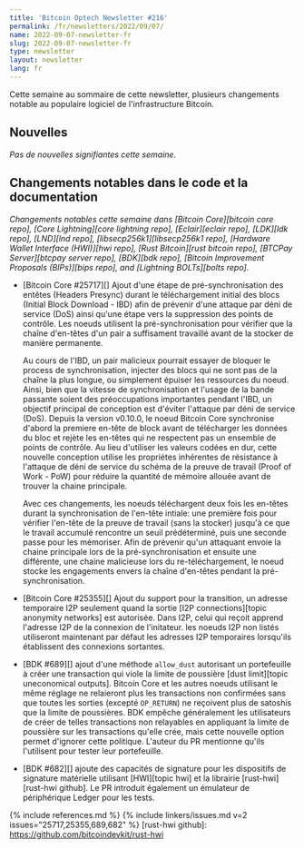 ```yaml
---
title: 'Bitcoin Optech Newsletter #216'
permalink: /fr/newsletters/2022/09/07/
name: 2022-09-07-newsletter-fr
slug: 2022-09-07-newsletter-fr
type: newsletter
layout: newsletter
lang: fr
---
```

Cette semaine au sommaire de cette newsletter, plusieurs changements notable au populaire logiciel de l'infrastructure Bitcoin.

## Nouvelles

*Pas de nouvelles signifiantes cette semaine.*

## Changements notables dans le code et la documentation

*Changements notables cette semaine dans [Bitcoin Core][bitcoin core repo], [Core
Lightning][core lightning repo], [Eclair][eclair repo], [LDK][ldk repo],
[LND][lnd repo], [libsecp256k1][libsecp256k1 repo], [Hardware Wallet
Interface (HWI)][hwi repo], [Rust Bitcoin][rust bitcoin repo], [BTCPay
Server][btcpay server repo], [BDK][bdk repo], [Bitcoin Improvement
Proposals (BIPs)][bips repo], and [Lightning BOLTs][bolts repo].*

- [Bitcoin Core #25717][] Ajout d'une étape de pré-synchronisation des entêtes (Headers Presync) durant 
  le téléchargement initial des blocs (Initial Block Download - IBD) afin de prévenir 
  d'une attaque par déni de service (DoS) ainsi qu'une étape vers la suppression 
  des points de contrôle. Les noeuds utilisent la pré-synchronisation pour vérifier 
  que la chaîne d'en-têtes d'un pair a suffisament travaillé avant de la stocker 
  de manière permanente.

  Au cours de l'IBD, un pair malicieux pourrait essayer de bloquer le process de synchronisation,
  injecter des blocs qui ne sont pas de la chaîne la plus longue, ou simplement épuiser 
  les ressources du noeud. Ainsi, bien que la vitesse de synchronisation et l'usage 
  de la bande passante soient des préoccupations importantes pendant l'IBD, un objectif 
  principal de conception est d'éviter l'attaque par déni de service (DoS). Depuis la version v0.10.0, 
  le noeud Bitcoin Core synchronise d'abord la premiere en-tête de block avant de télécharger 
  les données du bloc et rejète les en-têtes qui ne respectent pas un ensemble de points de contrôle. 
  Au lieu d'utiliser les valeurs codées en dur, cette nouvelle conception utilise les propriétes 
  inhérentes de résistance à l'attaque de déni de service du schéma de la preuve de travail 
  (Proof of Work - PoW) pour réduire la quantité de mémoire allouée avant de trouver 
  la chaine principale. 

  Avec ces changements, les noeuds téléchargent deux fois les en-têtes durant la synchronisation 
  de l'en-tête intiale: une première fois pour vérifier l'en-tête de la preuve de travail 
  (sans la stocker) jusqu'à ce que le travail accumulé rencontre un seuil prédéterminé, 
  puis une seconde passe pour les mémoriser. Afin de prévenir qu'un attaquant envoie la chaine principale 
  lors de la pré-synchronisation et ensuite une différente, une chaine malicieuse lors du re-téléchargement,
  le noeud stocke les engagements envers la chaîne d'en-têtes pendant la pré-synchronisation. 

- [Bitcoin Core #25355][] Ajout du support pour la transition, un adresse temporaire I2P seulement quand la 
  sortie [I2P connections][topic anonymity networks] est autorisée. Dans I2P, celui qui reçoit apprend l'adresse I2P de la connexion de l'initateur. 
  les noeuds I2P non listés utiliseront maintenant par défaut les adresses I2P temporaires lorsqu'ils établissent des connexions sortantes. 

- [BDK #689][] ajout d'une méthode `allow_dust` autorisant un portefeuille à créer une transaction qui viole 
  la limite de poussière [dust limit][topic uneconomical outputs]. Bitcoin Core et les autres noeuds utilisant le même réglage ne relaieront plus les transactions non confirmées sans que toutes les sorties 
  (excepté `OP_RETURN`) ne reçoivent plus de satoshis que la limite de poussières. 
  BDK empêche généralement les utilisateurs de créer de telles transactions non relayables en appliquant la limite de poussière sur les transactions qu'elle crée, mais cette nouvelle option permet d'ignorer cette politique. L'auteur du PR mentionne qu'ils l'utilisent pour tester leur portefeuille.  

- [BDK #682][] ajoute des capacités de signature pour les dispositifs de signature matérielle utilisant 
  [HWI][topic hwi] et la librairie [rust-hwi][rust-hwi github]. Le PR introduit également un émulateur de périphérique Ledger pour les tests.

{% include references.md %}
{% include linkers/issues.md v=2 issues="25717,25355,689,682" %}
[rust-hwi github]: https://github.com/bitcoindevkit/rust-hwi
